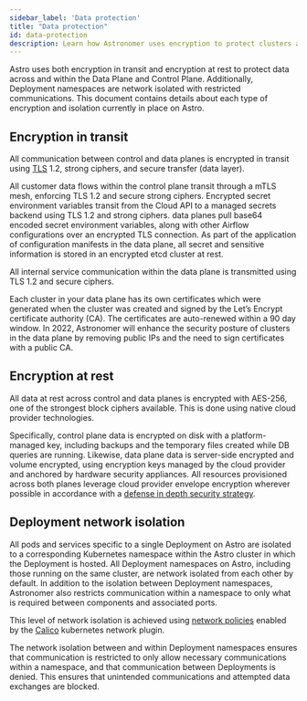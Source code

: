 ```yaml
---
sidebar_label: 'Data protection'
title: "Data protection"
id: data-protection
description: Learn how Astronomer uses encryption to protect clusters and data.
---
```


Astro uses both encryption in transit and encryption at rest to protect data across and within the Data Plane and Control Plane. Additionally, Deployment namespaces are network isolated with restricted communications. This document contains details about each type of encryption and isolation currently in place on Astro.

## Encryption in transit

All communication between control and data planes is encrypted in transit using [TLS](https://www.acunetix.com/blog/articles/tls-security-what-is-tls-ssl-part-1/) 1.2, strong ciphers, and secure transfer (data layer).

All customer data flows within the control plane transit through a mTLS mesh, enforcing TLS 1.2 and secure strong ciphers. Encrypted secret environment variables transit from the Cloud API to a managed secrets backend using TLS 1.2 and strong ciphers. data planes pull base64 encoded secret environment variables, along with other Airflow configurations over an encrypted TLS connection. As part of the application of configuration manifests in the data plane, all secret and sensitive information is stored in an encrypted etcd cluster at rest.

All internal service communication within the data plane is transmitted using TLS 1.2 and secure ciphers.

Each cluster in your data plane has its own certificates which were generated when the cluster was created and signed by the Let’s Encrypt certificate authority (CA). The certificates are auto-renewed within a 90 day window. In 2022, Astronomer will enhance the security posture of clusters in the data plane by removing public IPs and the need to sign certificates with a public CA.

## Encryption at rest

All data at rest across control and data planes is encrypted with AES-256, one of the strongest block ciphers available. This is done using native cloud provider technologies.

Specifically, control plane data is encrypted on disk with a platform-managed key, including backups and the temporary files created while DB queries are running. Likewise, data plane data is server-side encrypted and volume encrypted, using encryption keys managed by the cloud provider and anchored by hardware security appliances. All resources provisioned across both planes leverage cloud provider envelope encryption wherever possible in accordance with a [defense in depth security strategy](https://www.us-cert.gov/bsi/articles/knowledge/principles/defense-in-depth).

## Deployment network isolation

All pods and services specific to a single Deployment on Astro are isolated to a corresponding Kubernetes namespace within the Astro cluster in which the Deployment is hosted. All Deployment namespaces on Astro, including those running on the same cluster, are network isolated from each other by default. In addition to the isolation between Deployment namespaces, Astronomer also restricts communication within a namespace to only what is required between components and associated ports.

This level of network isolation is achieved using [network policies](https://kubernetes.io/docs/concepts/services-networking/network-policies/) enabled by the [Calico](https://kubernetes.io/docs/concepts/cluster-administration/networking/#calico) kubernetes network plugin.

The network isolation between and within Deployment namespaces ensures that communication is restricted to only allow necessary communications within a namespace, and that communication between Deployments is denied. This ensures that unintended communications and attempted data exchanges are blocked.
